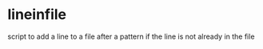 # lineinfile

script to add a line to a file after a pattern if the line is not already in the file
